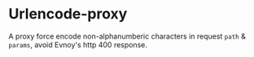 # Urlencode-proxy

A proxy force encode non-alphanumberic characters in request `path` & `params`, avoid Evnoy's http 400 response.
